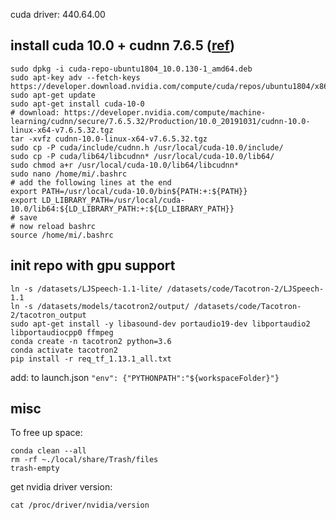 cuda driver: 440.64.00

## install cuda 10.0 + cudnn 7.6.5 ([ref](https://stackoverflow.com/questions/55224016/importerror-libcublas-so-10-0-cannot-open-shared-object-file-no-such-file-or))
```
sudo dpkg -i cuda-repo-ubuntu1804_10.0.130-1_amd64.deb
sudo apt-key adv --fetch-keys https://developer.download.nvidia.com/compute/cuda/repos/ubuntu1804/x86_64/7fa2af80.pub
sudo apt-get update
sudo apt-get install cuda-10-0
# download: https://developer.nvidia.com/compute/machine-learning/cudnn/secure/7.6.5.32/Production/10.0_20191031/cudnn-10.0-linux-x64-v7.6.5.32.tgz
tar -xvfz cudnn-10.0-linux-x64-v7.6.5.32.tgz
sudo cp -P cuda/include/cudnn.h /usr/local/cuda-10.0/include/
sudo cp -P cuda/lib64/libcudnn* /usr/local/cuda-10.0/lib64/
sudo chmod a+r /usr/local/cuda-10.0/lib64/libcudnn*
sudo nano /home/mi/.bashrc
# add the following lines at the end
export PATH=/usr/local/cuda-10.0/bin${PATH:+:${PATH}}
export LD_LIBRARY_PATH=/usr/local/cuda-10.0/lib64:${LD_LIBRARY_PATH:+:${LD_LIBRARY_PATH}}
# save
# now reload bashrc
source /home/mi/.bashrc
```

## init repo with gpu support
```
ln -s /datasets/LJSpeech-1.1-lite/ /datasets/code/Tacotron-2/LJSpeech-1.1
ln -s /datasets/models/tacotron2/output/ /datasets/code/Tacotron-2/tacotron_output
sudo apt-get install -y libasound-dev portaudio19-dev libportaudio2 libportaudiocpp0 ffmpeg
conda create -n tacotron2 python=3.6
conda activate tacotron2
pip install -r req_tf_1.13.1_all.txt
```

add: to launch.json
`"env": {"PYTHONPATH":"${workspaceFolder}"}`

## misc
To free up space:
```
conda clean --all
rm -rf ~./local/share/Trash/files
trash-empty
```

get nvidia driver version:
```
cat /proc/driver/nvidia/version
```